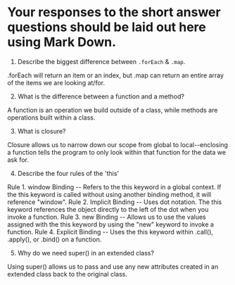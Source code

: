# Your responses to the short answer questions should be laid out here using Mark Down.
1. Describe the biggest difference between `.forEach` & `.map`. 

.forEach will return an item or an index, but .map can return an entire array of the items we are looking at/for.

2. What is the difference between a function and a method?

A function is an operation we build outside of a class, while methods are operations built within a class.

3. What is closure?

Closure allows us to narrow down our scope from global to local--enclosing a function tells the program to only look within that function for the data we ask for.

4. Describe the four rules of the 'this'

Rule 1. window Binding -- Refers to the this keyword in a global context. If the this keyword is called without using another binding method, it will reference "window".
Rule 2. Implicit Binding -- Uses dot notation. The this keyword references the object directly to the left of the dot when you invoke a function.
Rule 3. new Binding -- Allows us to use the values assigned with the this keyword by using the "new" keyword to invoke a function.
Rule 4. Explicit Binding -- Uses the this keyword within .call(), .apply(), or .bind() on a function.

5. Why do we need super() in an extended class?

Using super() allows us to pass and use any new attributes created in an extended class back to the original class.
